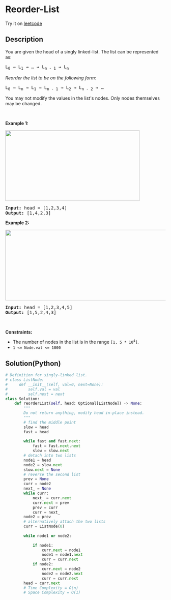 # Reorder-List


Try it on <a href='https://leetcode.com/problems/reorder-list'>leetcode</a>

## Description
<div class="description">
<div><p>You are given the head of a singly linked-list. The list can be represented as:</p>

<pre>L<sub>0</sub> → L<sub>1</sub> → … → L<sub>n - 1</sub> → L<sub>n</sub>
</pre>

<p><em>Reorder the list to be on the following form:</em></p>

<pre>L<sub>0</sub> → L<sub>n</sub> → L<sub>1</sub> → L<sub>n - 1</sub> → L<sub>2</sub> → L<sub>n - 2</sub> → …
</pre>

<p>You may not modify the values in the list's nodes. Only nodes themselves may be changed.</p>

<p>&nbsp;</p>
<p><strong>Example 1:</strong></p>
<img alt="" src="https://assets.leetcode.com/uploads/2021/03/04/reorder1linked-list.jpg" style="width: 422px; height: 222px;">
<pre><strong>Input:</strong> head = [1,2,3,4]
<strong>Output:</strong> [1,4,2,3]
</pre>

<p><strong>Example 2:</strong></p>
<img alt="" src="https://assets.leetcode.com/uploads/2021/03/09/reorder2-linked-list.jpg" style="width: 542px; height: 222px;">
<pre><strong>Input:</strong> head = [1,2,3,4,5]
<strong>Output:</strong> [1,5,2,4,3]
</pre>

<p>&nbsp;</p>
<p><strong>Constraints:</strong></p>

<ul>
	<li>The number of nodes in the list is in the range <code>[1, 5 * 10<sup>4</sup>]</code>.</li>
	<li><code>1 &lt;= Node.val &lt;= 1000</code></li>
</ul>
</div>
</div>

## Solution(Python)
```Python
# Definition for singly-linked list.
# class ListNode:
#     def __init__(self, val=0, next=None):
#         self.val = val
#         self.next = next
class Solution:
    def reorderList(self, head: Optional[ListNode]) -> None:
        """
        Do not return anything, modify head in-place instead.
        """
        # find the middle point
        slow = head
        fast = head
        
        while fast and fast.next:
            fast = fast.next.next
            slow = slow.next
        # detach into two lists
        node1 = head
        node2 = slow.next
        slow.next = None
        # reverse the second list
        prev = None
        curr = node2
        next_ = None
        while curr:
            next_ = curr.next 
            curr.next = prev
            prev = curr
            curr = next_
        node2 = prev
        # alternatively attach the two lists
        curr = ListNode(0)
        
        while node1 or node2:
            
            if node1:
                curr.next = node1
                node1 = node1.next
                curr = curr.next
            if node2:
                curr.next = node2
                node2 = node2.next
                curr = curr.next
        head = curr.next
        # Time Complexity = O(n)
        # Space Complexity = O(1)
```